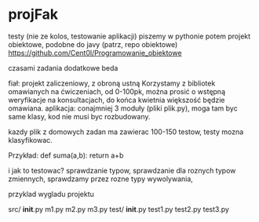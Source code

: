 # projFak

testy (nie ze kolos, testowanie aplikacji)
piszemy w pythonie
potem projekt
obiektowe, podobne do javy (patrz, repo obiektowe)
https://github.com/Cent0l/Programowanie_obiektowe

czasami zadania dodatkowe beda

fiał:   projekt zaliczeniowy, z obroną ustną
Korzystamy z bibliotek omawianych na ćwiczeniach, od 0-100pk, można prosić o wstępną weryfikacje na konsultacjach, do końca kwietnia większość będzie omawiana. 
aplikacja: conajmniej 3 moduły (pliki plik.py), moga tam byc same klasy, kod nie musi byc rozbudowany. 

kazdy plik z domowych zadan ma zawierac 100-150 testow, testy mozna klasyfikowac.

Przykład:
def suma(a,b):
  return a+b

i jak to testowac?
sprawdzanie typow, sprawdzanie dla roznych typow zmiennych, sprawdzamy przez rozne typy wywolywania, 

przyklad wygladu projektu

src/
  __init__.py
  m1.py
  m2.py
  m3.py
test/
  __init__.py
  test1.py
  test2.py
  test3.py


  
